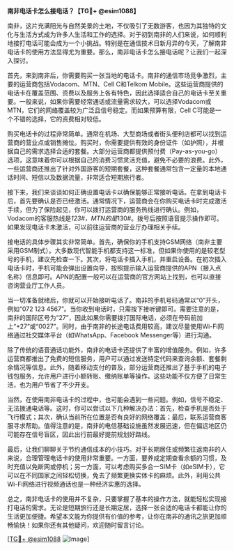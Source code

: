 **南非电话卡怎么接电话？【TG💪+ @esim1088】**

南非，这片充满阳光与自然美景的土地，不仅吸引了无数游客，也因为其独特的文化与生活方式成为许多人生活和工作的选择。对于初到南非的人们来说，如何顺利地接打电话可能会成为一个小挑战。特别是在通信技术日新月异的今天，了解南非电话卡的使用方法显得尤为重要。那么，南非电话卡怎么接电话呢？让我们一起深入探讨。

首先，来到南非后，你需要购买一张当地的电话卡。南非的通信市场竞争激烈，主要的运营商包括Vodacom、MTN、Cell C和Telkom Mobile。这些运营商提供的电话卡在覆盖范围、资费以及服务上各有特色，因此选择适合自己的电话卡至关重要。一般来说，如果你需要经常通话或流量需求较大，可以选择Vodacom或MTN，它们的网络覆盖较为广泛且信号稳定。而如果预算有限，Cell C可能是一个不错的选择，它的资费相对较低。

购买电话卡的过程非常简单。通常在机场、大型商场或者街头便利店都可以找到运营商的营业点或销售摊位。购买时，你需要提供有效的身份证件（如护照），并根据自己的需求选择合适的套餐。大部分运营商都提供预付费（Pay-as-you-go）选项，这意味着你可以根据自己的消费习惯灵活充值，避免不必要的浪费。此外，一些运营商还推出了针对外国游客的短期套餐，这种套餐通常包含一定量的本地通话时间、短信以及数据流量，非常适合短期旅行者。

接下来，我们来谈谈如何正确设置电话卡以确保能够正常接听电话。在拿到电话卡后，首先要确认是否已经激活。通常情况下，运营商会在你购买电话卡时完成激活手续，但为了保险起见，你可以拨打运营商的服务热线进行确认。例如，Vodacom的客服热线是*123#，MTN的是*130#。拨号后按照语音提示操作即可。如果发现电话卡未激活，可以前往运营商的营业厅办理相关手续。

接电话的具体步骤其实非常简单。首先，确保你的手机支持GSM网络（南非主要采用GSM制式）。大多数现代智能手机都支持这一标准，但如果你使用的是较老型号的手机，建议先检查一下。其次，将电话卡插入手机，并重启设备。在初次插入电话卡时，手机可能会弹出设置向导，按照提示输入运营商提供的APN（接入点名称）信息即可。APN的配置一般可以在运营商的官方网站上找到，也可以直接咨询营业厅工作人员。

当一切准备就绪后，你就可以开始接听电话了。南非的手机号码通常以“0”开头，例如“072 123 4567”。当你收到电话时，只需按下接听键即可。需要注意的是，南非的国际区号为“27”，因此如果你需要拨打国际电话，必须在号码前加上“+27”或“0027”。同时，由于南非的长途电话费用较高，建议尽量使用Wi-Fi网络通过社交媒体平台（如WhatsApp、Facebook Messenger等）进行沟通。

除了传统的语音通话功能外，南非的电话卡还提供了丰富的增值服务。例如，许多运营商都推出了免费的短信服务，用户可以通过发送特定代码来查询余额、套餐剩余情况等信息。此外，随着移动支付的普及，部分运营商还推出了基于手机的电子钱包服务，允许用户进行小额转账、缴纳账单等操作。这些功能不仅方便了日常生活，也为用户节省了不少开支。

当然，在使用南非电话卡的过程中，也可能会遇到一些问题。例如，信号不稳定、无法拨通电话等。这时，你可以尝试以下几种解决办法：首先，检查手机是否处于飞行模式；其次，确认当前所在位置是否有良好的网络覆盖；最后，联系运营商客服寻求帮助。值得注意的是，南非的电信基础设施虽然发展迅速，但在偏远地区仍可能存在信号盲区，因此出行前最好提前规划好路线。

最后，让我们聊聊关于节约通信成本的小技巧。对于长期居住或频繁往返南非的人来说，合理管理电话卡的使用非常重要。一方面，要养成定期查看余额的习惯，及时充值以免断网或停机；另一方面，可以考虑购买多合一SIM卡（如eSIM卡），它可以在不同国家之间轻松切换，免去了频繁更换实体卡的麻烦。此外，利用公共Wi-Fi网络进行视频通话也是一种经济实惠的选择。

总之，南非电话卡的使用并不复杂，只要掌握了基本的操作方法，就能轻松实现接打电话的需求。无论是短期旅行还是长期定居，选择一张合适的电话卡都能让你的生活更加便捷。希望本文能为你提供有价值的参考，让你在南非的通讯之旅更加顺畅愉快！如果你还有其他疑问，欢迎随时留言讨论。

[[TG💪+ @esim1088](https://t.me/s/esim1088) ![Image](https://i.postimg.cc/4NQfJmqS/Snipaste-2025-05-13-00-14-12.png)]